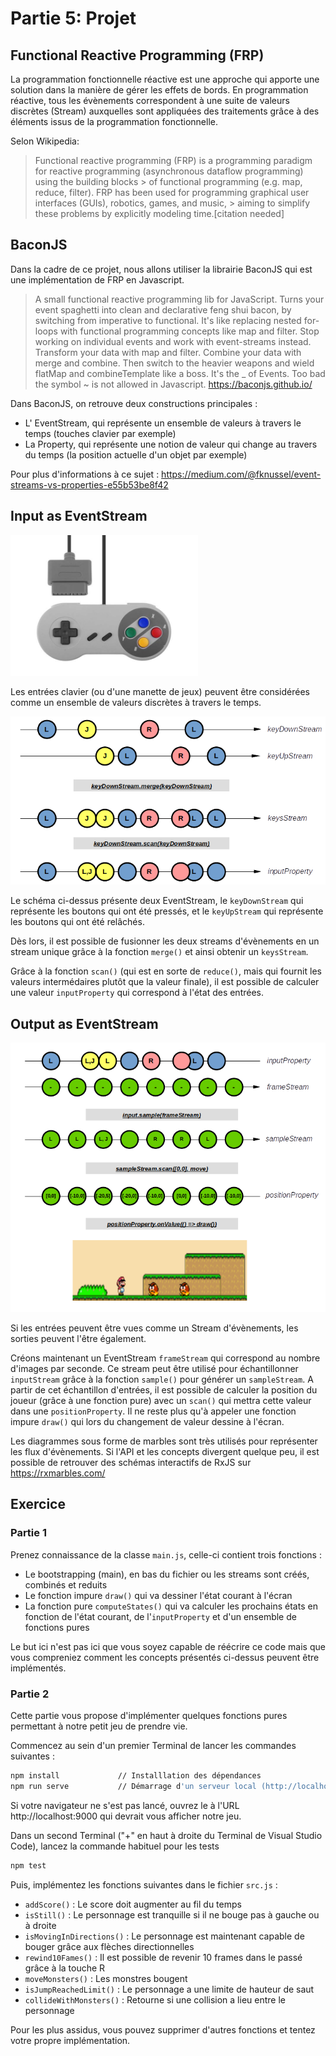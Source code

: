 # Partie 5: Projet

## Functional Reactive Programming (FRP)
La programmation fonctionnelle réactive est une approche qui apporte une solution dans la manière de gérer les effets de bords.
En programmation réactive, tous les évènements correspondent à une suite de valeurs discrètes (Stream) auxquelles sont appliquées des traitements grâce à des éléments issus de la programmation fonctionnelle.

Selon Wikipedia:
> Functional reactive programming (FRP) is a programming paradigm for reactive programming (asynchronous dataflow programming) using the building blocks > of functional programming (e.g. map, reduce, filter). FRP has been used for programming graphical user interfaces (GUIs), robotics, games, and music, > aiming to simplify these problems by explicitly modeling time.[citation needed]

## BaconJS

Dans la cadre de ce projet, nous allons utiliser la librairie BaconJS qui est une implémentation de FRP en Javascript.

> A small functional reactive programming lib for JavaScript. Turns your event spaghetti into clean and declarative feng shui bacon, by switching from imperative to functional. It's like replacing nested for-loops with functional programming concepts like map and filter. Stop working on individual events and work with event-streams instead. Transform your data with map and filter. Combine your data with merge and combine. Then switch to the heavier weapons and wield flatMap and combineTemplate like a boss. It's the _ of Events. Too bad the symbol ~ is not allowed in Javascript.  https://baconjs.github.io/

Dans BaconJS, on retrouve deux constructions principales :
- L' EventStream, qui représente un ensemble de valeurs à travers le temps (touches clavier par exemple)
- La Property, qui représente une notion de valeur qui change au travers du temps (la position actuelle d'un objet par exemple)

Pour plus d'informations à ce sujet : https://medium.com/@fknussel/event-streams-vs-properties-e55b53be8f42

## Input as EventStream

<img src="snes-pad.jpg" alt="drawing" width="300"/>

Les entrées clavier (ou d'une manette de jeux) peuvent être considérées comme un ensemble de valeurs discrètes à travers le temps.

![Input as EventStream](input-as-event-stream.png)

Le schéma ci-dessus présente deux EventStream, le `keyDownStream` qui représente les boutons qui ont été pressés, et le `keyUpStream` qui représente les boutons qui ont été relâchés.

Dès lors, il est possible de fusionner les deux streams d'évènements en un stream unique grâce à la fonction `merge()` et ainsi obtenir un `keysStream`.

Grâce à la fonction `scan()` (qui est en sorte de `reduce()`, mais qui fournit les valeurs intermédaires plutôt que la valeur finale), il est possible de calculer une valeur `inputProperty` qui correspond à l'état des entrées.

## Output as EventStream

![Output as EventStream](output-as-event-stream.png)

Si les entrées peuvent être vues comme un Stream d'évènements, les sorties peuvent l'être également.

Créons maintenant un EventStream `frameStream` qui correspond au nombre d'images par seconde. Ce stream peut être utilisé pour échantillonner `inputStream` grâce à la fonction `sample()` pour générer un `sampleStream`.
A partir de cet échantillon d'entrées, il est possible de calculer la position du joueur (grâce à une fonction pure) avec un `scan()` qui mettra cette valeur dans une `positionProperty`. Il ne reste plus qu'à appeler une fonction impure `draw()` qui lors du changement de valeur dessine à l'écran.

Les diagrammes sous forme de marbles sont très utilisés pour représenter les flux d'évènements. Si l'API et les concepts divergent quelque peu, il est possible de retrouver des schémas interactifs de RxJS sur https://rxmarbles.com/

## Exercice

### Partie 1

Prenez connaissance de la classe `main.js`, celle-ci contient trois fonctions :

- Le bootstrapping (main), en bas du fichier ou les streams sont créés, combinés et reduits
- Le fonction impure `draw()` qui va dessiner l'état courant à l'écran
- La fonction pure `computeStates()` qui va calculer les prochains états en fonction de l'état courant, de l'`inputProperty` et d'un ensemble de fonctions pures

Le but ici n'est pas ici que vous soyez capable de réécrire ce code mais que vous compreniez comment les concepts présentés ci-dessus peuvent être implémentés.

### Partie 2

Cette partie vous propose d'implémenter quelques fonctions pures permettant à notre petit jeu de prendre vie.

Commencez au sein d'un premier Terminal de lancer les commandes suivantes :

```bash
npm install             // Installlation des dépendances
npm run serve           // Démarrage d'un serveur local (http://localhost:9000)
```

Si votre navigateur ne s'est pas lancé, ouvrez le à l'URL http://localhost:9000 qui devrait vous afficher notre jeu.

Dans un second Terminal ("+" en haut à droite du Terminal de Visual Studio Code), lancez la commande habituel pour les tests

```bash
npm test
```

Puis, implémentez les fonctions suivantes dans le fichier `src.js` :

- `addScore()` : Le score doit augmenter au fil du temps
- `isStill()` : Le personnage est tranquille si il ne bouge pas à gauche ou à droite
- `isMovingInDirections()` : Le personnage est maintenant capable de bouger grâce aux flèches directionnelles
- `rewind10Fames()` : Il est possible de revenir 10 frames dans le passé grâce à la touche R
- `moveMonsters()` : Les monstres bougent
- `isJumpReachedLimit()` : Le personnage a une limite de hauteur de saut
- `collideWithMonsters()` : Retourne si une collision a lieu entre le personnage

Pour les plus assidus, vous pouvez supprimer d'autres fonctions et tentez votre propre implémentation.